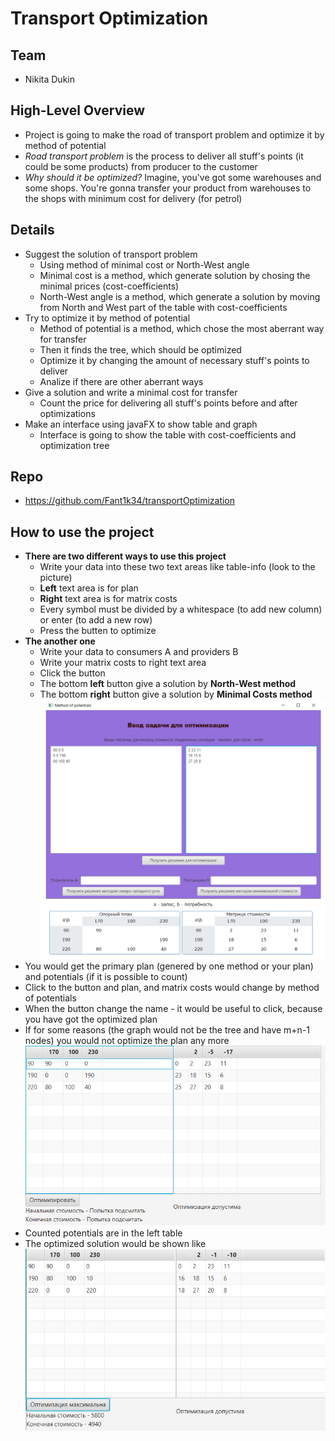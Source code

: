 # **Transport Optimization**

## Team
- Nikita Dukin
## High-Level Overview
- Project is going to make the road of transport problem and optimize it by method of potential
- *Road transport problem* is the process to deliver all stuff's points (it could be some products) from producer to the customer
- *Why should it be optimized?* Imagine, you've got some warehouses and some shops. You're gonna transfer your product from warehouses to the shops with minimum cost for delivery (for petrol)  
## Details
- Suggest the solution of transport problem
  - Using method of minimal cost or North-West angle
  - Minimal cost is a method, which generate solution by chosing the minimal prices (cost-coefficients)
  - North-West angle is a method, which generate a solution by moving from North and West part of the table with cost-coefficients
- Try to optimize it by method of potential
  - Method of potential is a method, which chose the most aberrant way for transfer
  - Then it finds the tree, which should be optimized
  - Optimize it by changing the amount of necessary stuff's points to deliver
  - Analize if there are other aberrant ways  
- Give a solution and write a minimal cost for transfer
  - Count the price for delivering all stuff's points before and after optimizations  
- Make an interface using javaFX to show table and graph
  - Interface is going to show the table with cost-coefficients and optimization tree
## Repo
- https://github.com/Fant1k34/transportOptimization
## How to use the project
- **There are two different ways to use this project**
  - Write your data into these two text areas like table-info (look to the picture)
  - **Left** text area is for plan
  - **Right** text area is for matrix costs
  - Every symbol must be divided by a whitespace (to add new column) or enter (to add a new row)
  - Press the butten to optimize
- **The another one**
  - Write your data to consumers A and providers B
  - Write your matrix costs to right text area
  - Click the button
  - The bottom **left** button give a solution by **North-West method**
  - The bottom **right** button give a solution by **Minimal Costs method**
![Что-то пошло не так](description/first.png "Главное меню")
- You would get the primary plan (genered by one method or your plan) and potentials (if it is possible to count)
- Click to the button and plan, and matrix costs would change by method of potentials
- When the button change the name - it would be useful to click, because you have got the optimized plan
- If for some reasons (the graph would not be the tree and have m+n-1 nodes) you would not optimize the plan any more
![Что-то пошло не так](description/second.png "Начало оптимизации")
- Counted potentials are in the left table
- The optimized solution would be shown like
![Что-то пошло не так](description/third.png "Конец оптимизации")

